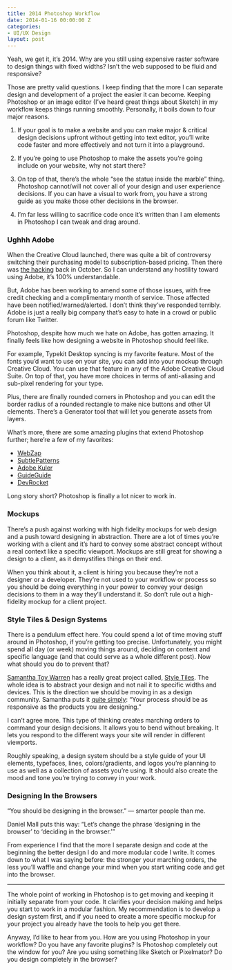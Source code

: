 ```yaml
---
title: 2014 Photoshop Workflow
date: 2014-01-16 00:00:00 Z
categories:
- UI/UX Design
layout: post
---
```


Yeah, we get it, it’s 2014. Why are you still using expensive raster software to design things with fixed widths? Isn’t the web supposed to be fluid and responsive?

Those are pretty valid questions. I keep finding that the more I can separate design and development of a project the easier it can become. Keeping Photoshop or an image editor (I’ve heard great things about Sketch) in my workflow keeps things running smoothly. Personally, it boils down to four major reasons.

1.  If your goal is to make a website and you can make major &amp; critical design decisions upfront without getting into text editor, you’ll write code faster and more effectively and not turn it into a playground.

2.  If you’re going to use Photoshop to make the assets you’re going include on your website, why not start there?

3.  On top of that, there’s the whole “see the statue inside the marble” thing. Photoshop cannot/will not cover all of your design and user experience decisions. If you can have a visual to work from, you have a strong guide as you make those other decisions in the browser.

4.  I’m far less willing to sacrifice code once it’s written than I am elements in Photoshop I can tweak and drag around.

### Ughhh Adobe

When the Creative Cloud launched, there was quite a bit of controversy switching their purchasing model to subscription-based pricing. Then there was [the hacking](http://cir.ca/news/adobe-admits-to-major-attack-1) back in October. So I can understand any hostility toward using Adobe, it’s 100% understandable.

But, Adobe has been working to amend some of those issues, with free credit checking and a complimentary month of service. Those affected have been notified/warned/alerted. I don’t think they’ve responded terribly. Adobe is just a really big company that’s easy to hate in a crowd or public forum like Twitter.

Photoshop, despite how much we hate on Adobe, has gotten amazing. It finally feels like how designing a website in Photoshop should feel like.

For example, Typekit Desktop syncing is my favorite feature. Most of the fonts you’d want to use on your site, you can add into your mockup through Creative Cloud. You can use that feature in any of the Adobe Creative Cloud Suite. On top of that, you have more choices in terms of anti-aliasing and sub-pixel rendering for your type.

Plus, there are finally rounded corners in Photoshop and you can edit the border radius of a rounded rectangle to make nice buttons and other UI elements. There’s a Generator tool that will let you generate assets from layers.

What’s more, there are some amazing plugins that extend Photoshop further; here’re a few of my favorites:

*   [WebZap](http://webzap.uiparade.com/)
*   [SubtlePatterns](http://plugin.subtlepatterns.com/)
*   [Adobe Kuler](https://kuler.adobe.com/)
*   [GuideGuide](http://guideguide.me/)
*   [DevRocket](http://devrocket.uiparade.com/index.html)

Long story short? Photoshop is finally a lot nicer to work in.

### Mockups

There’s a push against working with high fidelity mockups for web design and a push toward designing in abstraction. There are a lot of times you’re working with a client and it’s hard to convey some abstract concept without a real context like a specific viewport. Mockups are still great for showing a design to a client, as it demystifies things on their end.

When you think about it, a client is hiring you because they’re not a designer or a developer. They’re not used to your workflow or process so you should be doing everything in your power to convey your design decisions to them in a way they’ll understand it. So don’t rule out a high-fidelity mockup for a client project.

### Style Tiles &amp; Design Systems

There is a pendulum effect here. You could spend a lot of time moving stuff around in Photoshop, if you’re getting too precise. Unfortunately, you might spend all day (or week) moving things around, deciding on content and specific language (and that could serve as a whole different post). Now what should you do to prevent that?

[Samantha Toy Warren](http://samanthatoy.com/) has a really great project called, [Style Tiles](http://styletil.es/). The whole idea is to abstract your design and not nail it to specific widths and devices. This is the direction we should be moving in as a design community. Samantha puts it [quite simply](https://the-pastry-box-project.net/samantha-warren/2013-december-16): “Your process should be as responsive as the products you are designing.”

I can’t agree more. This type of thinking creates marching orders to command your design decisions. It allows you to bend without breaking. It lets you respond to the different ways your site will render in different viewports.

Roughly speaking, a design system should be a style guide of your UI elements, typefaces, lines, colors/gradients, and logos you’re planning to use as well as a collection of assets you’re using. It should also create the mood and tone you’re trying to convey in your work.

### Designing In the Browsers

“You should be designing in the browser.” — smarter people than me.

Daniel Mall puts this way: “Let’s change the phrase ‘designing in the browser’ to ‘deciding in the browser.’”

From experience I find that the more I separate design and code at the beginning the better design I do and more modular code I write. It comes down to what I was saying before: the stronger your marching orders, the less you’ll waffle and change your mind when you start writing code and get into the browser.

* * *

The whole point of working in Photoshop is to get moving and keeping it initially separate from your code. It clarifies your decision making and helps you start to work in a modular fashion. My recommendation is to develop a design system first, and if you need to create a more specific mockup for your project you already have the tools to help you get there.

Anyway, I’d like to hear from you. How are you using Photoshop in your workflow? Do you have any favorite plugins? Is Photoshop completely out the window for you? Are you using something like Sketch or Pixelmator? Do you design completely in the browser?
